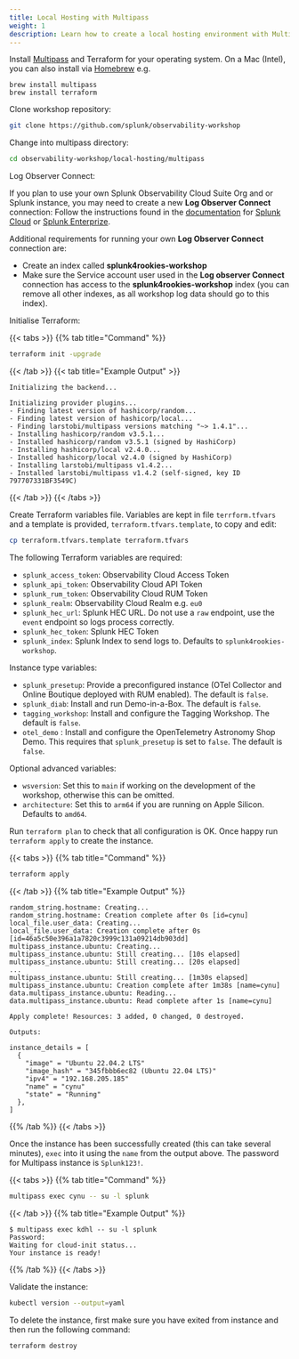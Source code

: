 ```yaml
---
title: Local Hosting with Multipass
weight: 1
description: Learn how to create a local hosting environment with Multipass - Windows/Linux/Mac(Intel)
---
```


Install [Multipass](https://multipass.run/) and Terraform for your operating system. On a Mac (Intel), you can also install via [Homebrew](https://brew.sh/) e.g.

```text
brew install multipass
brew install terraform
```

Clone workshop repository:

```bash
git clone https://github.com/splunk/observability-workshop
```

Change into multipass directory:

```bash
cd observability-workshop/local-hosting/multipass
```

Log Observer Connect:

If you plan to use your own Splunk Observability Cloud Suite Org and or Splunk instance, you may need to create a new **Log Observer Connect** connection:
Follow the instructions found in the [documentation](https://docs.splunk.com/observability/en/logs/lo-connect-landing.html) for [Splunk Cloud](https://docs.splunk.com/observability/en/logs/scp.html#logs-scp) or [Splunk Enterprize](https://docs.splunk.com/observability/en/logs/set-up-logconnect.html).

Additional requirements for running your own **Log Observer Connect** connection are:

- Create an index called **splunk4rookies-workshop**
- Make sure the Service account user used in the **Log observer Connect** connection has access to the **splunk4rookies-workshop** index (you can remove all other indexes, as all workshop log data should go to this index).

Initialise Terraform:

{{< tabs >}}
{{% tab title="Command" %}}

```bash
terraform init -upgrade
```

{{< /tab >}}
{{< tab title="Example Output" >}}

```text
Initializing the backend...

Initializing provider plugins...
- Finding latest version of hashicorp/random...
- Finding latest version of hashicorp/local...
- Finding larstobi/multipass versions matching "~> 1.4.1"...
- Installing hashicorp/random v3.5.1...
- Installed hashicorp/random v3.5.1 (signed by HashiCorp)
- Installing hashicorp/local v2.4.0...
- Installed hashicorp/local v2.4.0 (signed by HashiCorp)
- Installing larstobi/multipass v1.4.2...
- Installed larstobi/multipass v1.4.2 (self-signed, key ID 797707331BF3549C)
```

{{< /tab >}}
{{< /tabs >}}

Create Terraform variables file. Variables are kept in file `terrform.tfvars` and a template is provided, `terraform.tfvars.template`, to copy and edit:

```bash
cp terraform.tfvars.template terraform.tfvars
```

The following Terraform variables are required:

- `splunk_access_token`: Observability Cloud Access Token
- `splunk_api_token`: Observability Cloud API Token
- `splunk_rum_token`: Observability Cloud RUM Token
- `splunk_realm`: Observability Cloud Realm e.g. `eu0`
- `splunk_hec_url`: Splunk HEC URL. Do not use a `raw` endpoint, use the `event` endpoint so logs process correctly.
- `splunk_hec_token`: Splunk HEC Token
- `splunk_index`: Splunk Index to send logs to. Defaults to `splunk4rookies-workshop`.

Instance type variables:

- `splunk_presetup`: Provide a preconfigured instance (OTel Collector and Online Boutique deployed with RUM enabled). The default is `false`.
- `splunk_diab`: Install and run Demo-in-a-Box. The default is `false`.
- `tagging_workshop`: Install and configure the Tagging Workshop. The default is `false`.
- `otel_demo` : Install and configure the OpenTelemetry Astronomy Shop Demo. This requires that `splunk_presetup` is set to `false`. The default is `false`.

Optional advanced variables:

- `wsversion`: Set this to `main` if working on the development of the workshop, otherwise this can be omitted.
- `architecture`: Set this to `arm64` if you are running on Apple Silicon. Defaults to `amd64`.

Run `terraform plan` to check that all configuration is OK. Once happy run `terraform apply` to create the instance.

{{< tabs >}}
{{% tab title="Command" %}}

```bash
terraform apply
```

{{< /tab >}}
{{% tab title="Example Output" %}}

``` text
random_string.hostname: Creating...
random_string.hostname: Creation complete after 0s [id=cynu]
local_file.user_data: Creating...
local_file.user_data: Creation complete after 0s [id=46a5c50e396a1a7820c3999c131a09214db903dd]
multipass_instance.ubuntu: Creating...
multipass_instance.ubuntu: Still creating... [10s elapsed]
multipass_instance.ubuntu: Still creating... [20s elapsed]
...
multipass_instance.ubuntu: Still creating... [1m30s elapsed]
multipass_instance.ubuntu: Creation complete after 1m38s [name=cynu]
data.multipass_instance.ubuntu: Reading...
data.multipass_instance.ubuntu: Read complete after 1s [name=cynu]

Apply complete! Resources: 3 added, 0 changed, 0 destroyed.

Outputs:

instance_details = [
  {
    "image" = "Ubuntu 22.04.2 LTS"
    "image_hash" = "345fbbb6ec82 (Ubuntu 22.04 LTS)"
    "ipv4" = "192.168.205.185"
    "name" = "cynu"
    "state" = "Running"
  },
]
```

{{% /tab %}}
{{< /tabs >}}

Once the instance has been successfully created (this can take several minutes), `exec` into it using the `name` from the output above. The password for Multipass instance is `Splunk123!`.

{{< tabs >}}
{{% tab title="Command" %}}

```bash
multipass exec cynu -- su -l splunk
```

{{< /tab >}}
{{% tab title="Example Output" %}}

```text
$ multipass exec kdhl -- su -l splunk
Password:
Waiting for cloud-init status...
Your instance is ready!
```

{{% /tab %}}
{{< /tabs >}}

Validate the instance:

```bash
kubectl version --output=yaml
```

To delete the instance, first make sure you have exited from instance and then run the following command:

```bash
terraform destroy
```
